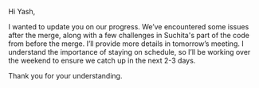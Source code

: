 Hi Yash,

I wanted to update you on our progress. We’ve encountered some issues after the merge, along with a few challenges in Suchita's part of the code from before the merge. I’ll provide more details in tomorrow’s meeting. I understand the importance of staying on schedule, so I’ll be working over the weekend to ensure we catch up in the next 2-3 days.

Thank you for your understanding.
